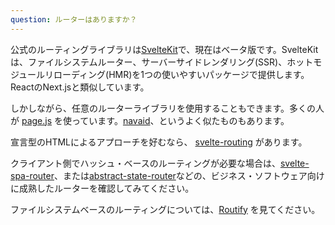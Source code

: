 ```yaml
---
question: ルーターはありますか？
---
```


公式のルーティングライブラリは[SvelteKit](https://kit.svelte.dev/)で、現在はベータ版です。SvelteKitは、ファイルシステムルーター、サーバーサイドレンダリング(SSR)、ホットモジュールリローディング(HMR)を1つの使いやすいパッケージで提供します。ReactのNext.jsと類似しています。

しかしながら、任意のルーターライブラリを使用することもできます。多くの人が [page.js](https://github.com/visionmedia/page.js) を使っています。[navaid](https://github.com/lukeed/navaid)、というよく似たものもあります。

宣言型のHTMLによるアプローチを好むなら、 [svelte-routing](https://github.com/EmilTholin/svelte-routing) があります。

クライアント側でハッシュ・ベースのルーティングが必要な場合は、[svelte-spa-router](https://github.com/ItalyPaleAle/svelte-spa-router)、または[abstract-state-router](https://github.com/TehShrike/abstract-state-router/)などの、ビジネス・ソフトウェア向けに成熟したルーターを確認してみてください。

ファイルシステムベースのルーティングについては、[Routify](https://routify.dev) を見てください。